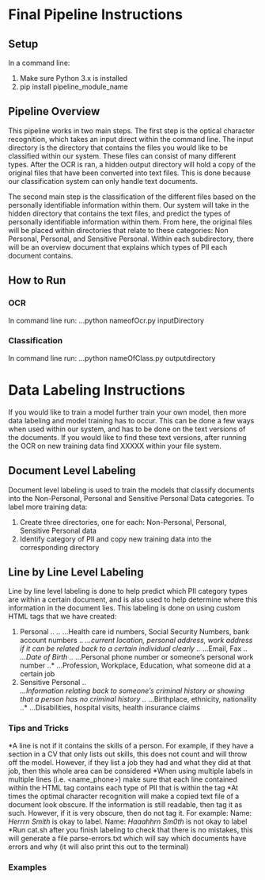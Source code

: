 # Final Pipeline Instructions
## Setup
In a command line:
1. Make sure Python 3.x is installed
2. pip install pipeline_module_name

## Pipeline Overview
This pipeline works in two main steps. The first step is the optical character recognition, which takes an input direct within the command line. The input directory is the directory that contains the files you would like to be classified within our system. These files can consist of many different types. After the OCR is ran, a hidden output directory will hold a copy of the original files that have been converted into text files. This is done because our classification system can only handle text documents. 

The second main step is the classification of the different files based on the personally identifiable information within them. Our system will take in the hidden directory that contains the text files, and predict the types of personally identifiable information within them. From here, the original files will be placed within directories that relate to these categories: Non Personal, Personal, and Sensitive Personal. Within each subdirectory, there will be an overview document that explains which types of PII each document contains. 

## How to Run
### OCR
In command line run:
...python nameofOcr.py inputDirectory 

### Classification
In command line run:
...python nameOfClass.py outputdirectory

# Data Labeling Instructions
If you would like to train a model further train your own model, then more data labeling and model training has to occur. This can be done a few ways when used within our system, and has to be done on the text versions of the documents. If you would like to find these text versions, after running the OCR on new training data find XXXXX within your file system. 

## Document Level Labeling
Document level labeling is used to train the models that classify documents into the  Non-Personal, Personal and Sensitive Personal Data categories. To label more training data:
1. Create three directories, one for each: Non-Personal, Personal, Sensitive Personal data
2. Identify category of PII and copy new training data into the corresponding directory


## Line by Line Level Labeling
Line by line level labeling is done to help predict which PII category types are within a certain document, and is also used to help determine where this information in the document lies. This labeling is done on using custom HTML tags that we have created:
1. Personal
..*<name>
..*<id-number>
...Health care id numbers, Social Security Numbers, bank account numbers
..*<location>
...current location, personal address, work address if it can be related back to a certain individual clearly
..*<online-id>
...Email, Fax
..*<dob>
...Date of Birth
..*<phone>
...Personal phone number or someone’s personal work number
..*<professional>
...Profession, Workplace, Education, what someone did at a certain job
2. Sensitive Personal
..*<criminal>	
...Information relating back to someone’s criminal history or showing that a person has no criminal history
..*<origin>
...Birthplace, ethnicity, nationality
..*<health>
...Disabilities, hospital visits, health insurance claims
### Tips and Tricks
*A line is not <professional> if it contains the skills of a person. For example, if they have a section in a CV that only lists out skills, this does not count and will throw off the model. However, if they list a job they had and what they did at that job, then this whole area can be considered <professional>
*When using multiple labels in multiple lines (i.e. <name_phone>) make sure that each line contained within the HTML tag contains each type of PII that is within the tag
*At times the optimal character recognition will make a copied text file of a document look obscure. If the information is still readable, then tag it as such. However, if it is very obscure, then do not tag it. For example: Name: *Herrrn Smith* is okay to label. Name: *Haaahhrn Sm0th* is not okay to label
*Run cat.sh after you finish labeling to check that there is no mistakes, this will generate a file parse-errors.txt which will say which documents have errors and why (it will also print this out to the terminal)
### Examples



